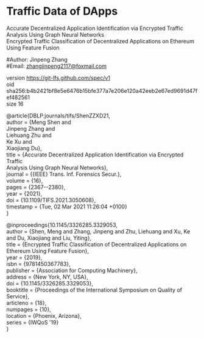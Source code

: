 # Traffic Data of DApps
Accurate Decentralized Application Identification via Encrypted Traffic Analysis Using Graph Neural Networks  
Encrypted Traffic Classification of Decentralized Applications on Ethereum Using Feature Fusion


#Author: Jinpeng Zhang  
#Email: zhangjinpeng2117@foxmail.com  

version https://git-lfs.github.com/spec/v1  
oid sha256:b4b2421bf8e5e6476b15bfe377a7e206e120a42eeb2e67ed9691d47fef482561  
size 16


@article{DBLP:journals/tifs/ShenZZXD21,  
  author    = {Meng Shen and  
               Jinpeng Zhang and  
               Liehuang Zhu and  
               Ke Xu and  
               Xiaojiang Du},  
  title     = {Accurate Decentralized Application Identification via Encrypted Traffic  
               Analysis Using Graph Neural Networks},  
  journal   = {{IEEE} Trans. Inf. Forensics Secur.},  
  volume    = {16},  
  pages     = {2367--2380},  
  year      = {2021},  
  doi       = {10.1109/TIFS.2021.3050608},  
  timestamp = {Tue, 02 Mar 2021 11:26:04 +0100}  
}  

  
@inproceedings{10.1145/3326285.3329053,  
author = {Shen, Meng and Zhang, Jinpeng and Zhu, Liehuang and Xu, Ke and Du, Xiaojiang and Liu, Yiting},  
title = {Encrypted Traffic Classification of Decentralized Applications on Ethereum Using Feature Fusion},  
year = {2019},  
isbn = {9781450367783},  
publisher = {Association for Computing Machinery},  
address = {New York, NY, USA},  
doi = {10.1145/3326285.3329053},  
booktitle = {Proceedings of the International Symposium on Quality of Service},  
articleno = {18},  
numpages = {10},  
location = {Phoenix, Arizona},  
series = {IWQoS '19}  
}  
